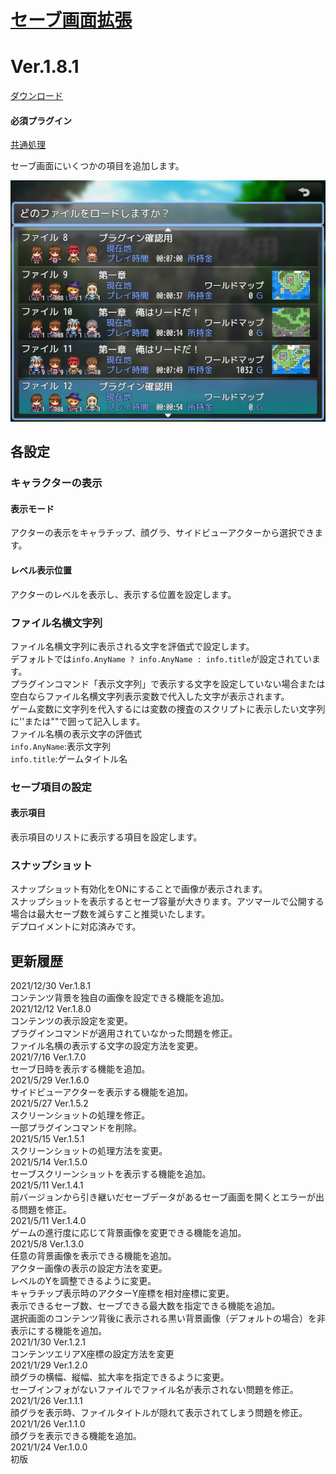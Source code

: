 # [セーブ画面拡張](https://raw.githubusercontent.com/nuun888/MZ/master/NUUN_SaveScreen.js)
# Ver.1.8.1
[ダウンロード](https://raw.githubusercontent.com/nuun888/MZ/master/NUUN_SaveScreen.js)  
#### 必須プラグイン
[共通処理](https://raw.githubusercontent.com/nuun888/MZ/master/NUUN_Base.js)  

セーブ画面にいくつかの項目を追加します。  

![画像](img/NUUN_SaveScreen1.png)    

## 各設定
### キャラクターの表示
#### 表示モード
アクターの表示をキャラチップ、顔グラ、サイドビューアクターから選択できます。
#### レベル表示位置
アクターのレベルを表示し、表示する位置を設定します。

### ファイル名横文字列
ファイル名横文字列に表示される文字を評価式で設定します。  
デフォルトでは`info.AnyName ? info.AnyName : info.title`が設定されています。  
プラグインコマンド「表示文字列」で表示する文字を設定していない場合または空白ならファイル名横文字列表示変数で代入した文字が表示されます。  
ゲーム変数に文字列を代入するには変数の捜査のスクリプトに表示したい文字列に''または""で囲って記入します。  
ファイル名横の表示文字の評価式  
`info.AnyName`:表示文字列  
`info.title`:ゲームタイトル名  

### セーブ項目の設定
#### 表示項目
表示項目のリストに表示する項目を設定します。

### スナップショット
スナップショット有効化をONにすることで画像が表示されます。  
スナップショットを表示するとセーブ容量が大きります。アツマールで公開する場合は最大セーブ数を減らすこと推奨いたします。  
デプロイメントに対応済みです。  

## 更新履歴
2021/12/30 Ver.1.8.1  
コンテンツ背景を独自の画像を設定できる機能を追加。  
2021/12/12 Ver.1.8.0  
コンテンツの表示設定を変更。  
プラグインコマンドが適用されていなかった問題を修正。  
ファイル名横の表示する文字の設定方法を変更。  
2021/7/16 Ver.1.7.0  
セーブ日時を表示する機能を追加。  
2021/5/29 Ver.1.6.0  
サイドビューアクターを表示する機能を追加。  
2021/5/27 Ver.1.5.2  
スクリーンショットの処理を修正。  
一部プラグインコマンドを削除。  
2021/5/15 Ver.1.5.1  
スクリーンショットの処理方法を変更。  
2021/5/14 Ver.1.5.0  
セーブスクリーンショットを表示する機能を追加。  
2021/5/11 Ver.1.4.1  
前バージョンから引き継いだセーブデータがあるセーブ画面を開くとエラーが出る問題を修正。  
2021/5/11 Ver.1.4.0  
ゲームの進行度に応じて背景画像を変更できる機能を追加。  
2021/5/8 Ver.1.3.0  
任意の背景画像を表示できる機能を追加。  
アクター画像の表示の設定方法を変更。  
レベルのYを調整できるように変更。  
キャラチップ表示時のアクターY座標を相対座標に変更。  
表示できるセーブ数、セーブできる最大数を指定できる機能を追加。  
選択画面のコンテンツ背後に表示される黒い背景画像（デフォルトの場合）を非表示にする機能を追加。  
2021/1/30 Ver.1.2.1  
コンテンツエリアX座標の設定方法を変更  
2021/1/29 Ver.1.2.0  
顔グラの横幅、縦幅、拡大率を指定できるように変更。  
セーブインフォがないファイルでファイル名が表示されない問題を修正。  
2021/1/26 Ver.1.1.1  
顔グラを表示時、ファイルタイトルが隠れて表示されてしまう問題を修正。  
2021/1/26 Ver.1.1.0  
顔グラを表示できる機能を追加。  
2021/1/24 Ver.1.0.0  
初版  
